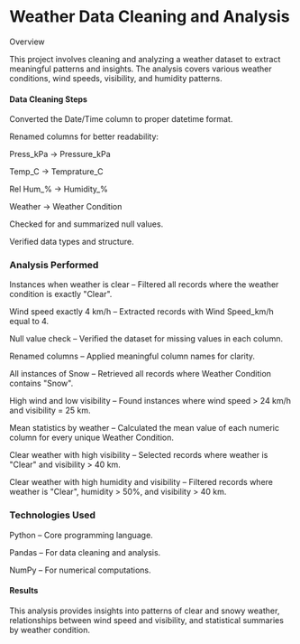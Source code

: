 # Weather Data Cleaning and Analysis
Overview

This project involves cleaning and analyzing a weather dataset to extract meaningful patterns and insights. The analysis covers various weather conditions, wind speeds, visibility, and humidity patterns.

#### Data Cleaning Steps

Converted the Date/Time column to proper datetime format.

Renamed columns for better readability:

Press_kPa → Pressure_kPa

Temp_C → Temprature_C

Rel Hum_% → Humidity_%

Weather → Weather Condition

Checked for and summarized null values.

Verified data types and structure.

### Analysis Performed

Instances when weather is clear – Filtered all records where the weather condition is exactly "Clear".

Wind speed exactly 4 km/h – Extracted records with Wind Speed_km/h equal to 4.

Null value check – Verified the dataset for missing values in each column.

Renamed columns – Applied meaningful column names for clarity.

All instances of Snow – Retrieved all records where Weather Condition contains "Snow".

High wind and low visibility – Found instances where wind speed > 24 km/h and visibility = 25 km.

Mean statistics by weather – Calculated the mean value of each numeric column for every unique Weather Condition.

Clear weather with high visibility – Selected records where weather is "Clear" and visibility > 40 km.

Clear weather with high humidity and visibility – Filtered records where weather is "Clear", humidity > 50%, and visibility > 40 km.

### Technologies Used

Python – Core programming language.

Pandas – For data cleaning and analysis.

NumPy – For numerical computations.

#### Results

This analysis provides insights into patterns of clear and snowy weather, relationships between wind speed and visibility, and statistical summaries by weather condition.
